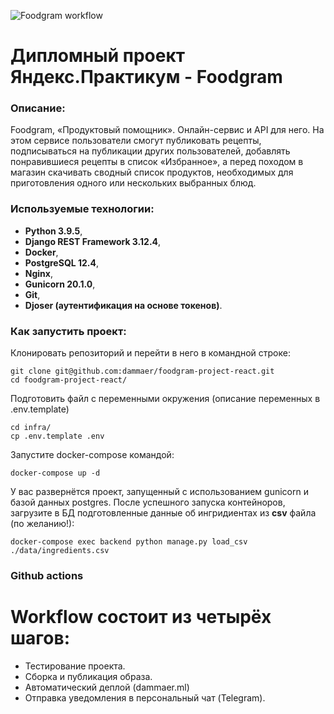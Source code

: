 ![Foodgram workflow](https://github.com/dammaer/foodgram-project-reactl/actions/workflows/foodgram_workflow.yml/badge.svg)

# Дипломный проект Яндекс.Практикум - Foodgram
### Описание:
Foodgram, «Продуктовый помощник». Онлайн-сервис и API для него. На этом сервисе пользователи смогут публиковать рецепты, подписываться на публикации других пользователей, добавлять понравившиеся рецепты в список «Избранное», а перед походом в магазин скачивать сводный список продуктов, необходимых для приготовления одного или нескольких выбранных блюд.

### Используемые технологии:
- **Python 3.9.5**,
- **Django REST Framework 3.12.4**, 
- **Docker**,
- **PostgreSQL 12.4**,
- **Nginx**,
- **Gunicorn 20.1.0**,
- **Git**, 
- **Djoser (аутентификация на основе токенов)**.


### Как запустить проект:
Клонировать репозиторий и перейти в него в командной строке:
```
git clone git@github.com:dammaer/foodgram-project-react.git
cd foodgram-project-react/
```
Подготовить файл с переменными окружения (описание переменных в .env.template)
```
cd infra/
cp .env.template .env
```
Запустите docker-compose командой: 
```
docker-compose up -d
```
У вас развернётся проект, запущенный с использованием gunicorn и базой данных postgres.
После успешного запуска контейноров, загрузите в БД подготовленные данные об ингридиентах из **csv** файла (по желанию!):
```
docker-compose exec backend python manage.py load_csv ./data/ingredients.csv
```

### Github actions
# Workflow состоит из четырёх шагов:
- Тестирование проекта.
- Сборка и публикация образа.
- Автоматический деплой (dammaer.ml)
- Отправка уведомления в персональный чат (Telegram).
